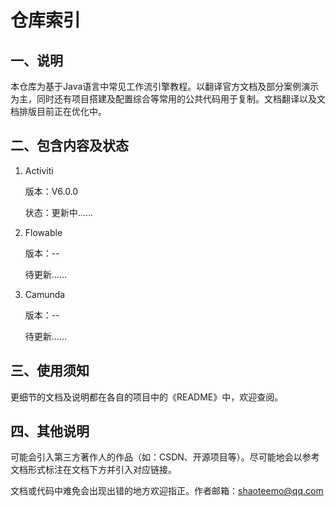 <h1>仓库索引</h1>

## 一、说明

本仓库为基于Java语言中常见工作流引擎教程。以翻译官方文档及部分案例演示为主，同时还有项目搭建及配置综合等常用的公共代码用于复制。文档翻译以及文档排版目前正在优化中。

## 二、包含内容及状态

1. Activiti

   版本：V6.0.0

   状态：更新中……

2. Flowable

   版本：--

   待更新……

3. Camunda

   版本：--

   待更新……

## 三、使用须知

更细节的文档及说明都在各自的项目中的《README》中，欢迎查阅。

## 四、其他说明

可能会引入第三方著作人的作品（如：CSDN、开源项目等）。尽可能地会以参考文档形式标注在文档下方并引入对应链接。

文档或代码中难免会出现出错的地方欢迎指正。作者邮箱：shaoteemo@qq.com

